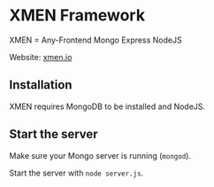 # XMEN Framework

XMEN = Any-Frontend Mongo Express NodeJS

Website: [xmen.io](http://xmen.io)

## Installation

XMEN requires MongoDB to be installed and NodeJS.


## Start the server

Make sure your Mongo server is running (`mongod`).

Start the server with `node server.js`.
